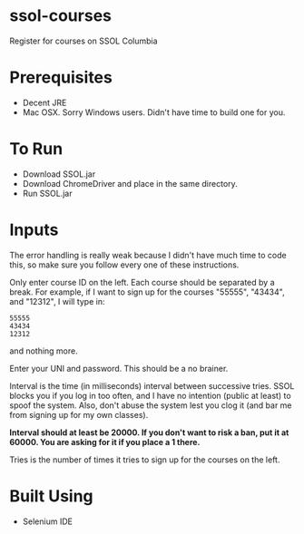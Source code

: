 ssol-courses
============

Register for courses on SSOL Columbia

# Prerequisites
- Decent JRE
- Mac OSX. Sorry Windows users. Didn't have time to build one for you.

# To Run
- Download SSOL.jar
- Download ChromeDriver and place in the same directory.
- Run SSOL.jar

# Inputs
The error handling is really weak because I didn't have much time to code this, so make sure you follow every one of these instructions.

Only enter course ID on the left. Each course should be separated by a break. For example, if I want to sign up for the courses "55555", "43434", and "12312", I will type in:

    55555
    43434
    12312

and nothing more.

Enter your UNI and password. This should be a no brainer.

Interval is the time (in milliseconds) interval between successive tries. SSOL blocks you if you log in too often, and I have no intention (public at least) to spoof the system. Also, don't abuse the system lest you clog it (and bar me from signing up for my own classes). 

**Interval should at least be 20000. If you don't want to risk a ban, put it at 60000. You are asking for it if you place a 1 there.**

Tries is the number of times it tries to sign up for the courses on the left.

# Built Using
- Selenium IDE

